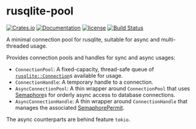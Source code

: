 # rusqlite-pool

[![Crates.io][crates-badge]][crates-url]
[![Documentation][docs-badge]][docs-url]
[![license][apache-badge]][apache-url]
[![Build Status][actions-badge]][actions-url]

[crates-badge]: https://img.shields.io/crates/v/rusqlite-pool.svg
[crates-url]: https://crates.io/crates/rusqlite-pool
[docs-badge]: https://docs.rs/rusqlite-pool/badge.svg
[docs-url]: https://docs.rs/rusqlite-pool
[apache-badge]: https://img.shields.io/badge/license-APACHE-blue.svg
[apache-url]: LICENSE
[actions-badge]: https://github.com/essential-contributions/essential-node/workflows/ci/badge.svg
[actions-url]: https://github.com/essential-contributions/essential-node/actions

A minimal connection pool for rusqlite, suitable for async and multi-threaded usage.

Provides connection pools and handles for sync and async usages:

-   `ConnectionPool`: A fixed-capacity, thread-safe queue of [`rusqlite::Connection`](https://docs.rs/rusqlite/latest/rusqlite/struct.Connection.html#)s available for usage.
-   `ConnectionHandle`: A temporary handle to a connection.
-   `AsyncConnectionPool`: A thin wrapper around `ConnectionPool` that uses [Semaphore](https://docs.rs/tokio/latest/tokio/sync/struct.Semaphore.html)s for orderly async access to database connections.
-   `AsyncConnectionHandle`: A thin wrapper around `ConnectionHandle` that manages the associated [SemaphorePermit](https://docs.rs/tokio/latest/tokio/sync/struct.SemaphorePermit.html).

The async counterparts are behind feature `tokio`.
